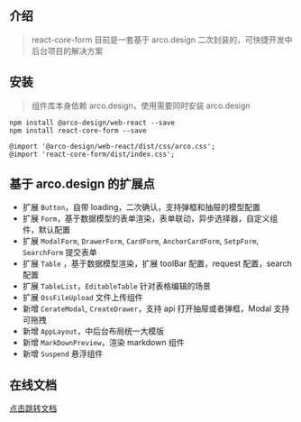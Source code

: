 ## 介绍

> react-core-form 目前是一套基于 arco.design 二次封装的，可快捷开发中后台项目的解决方案

## 安装

> 组件库本身依赖 arco.design，使用需要同时安装 arco.design

```shell
npm install @arco-design/web-react --save
npm install react-core-form --save
```

```less
@import '@arco-design/web-react/dist/css/arco.css';
@import 'react-core-form/dist/index.css';
```

## 基于 arco.design 的扩展点

- 扩展 `Button`，自带 loading，二次确认，支持弹框和抽屉的模型配置
- 扩展 `Form`，基于数据模型的表单渲染，表单联动，异步选择器，自定义组件，默认配置
- 扩展 `ModalForm`, `DrawerForm`, `CardForm`, `AnchorCardForm`, `SetpForm`, `SearchForm` 提交表单
- 扩展 `Table` ，基于数据模型渲染，扩展 toolBar 配置，request 配置，search 配置
- 扩展 `TableList`，`EditableTable` 针对表格编辑的场景
- 扩展 `OssFileUpload` 文件上传组件
- 新增 `CerateModal`, `CreateDrawer`，支持 api 打开抽屉或者弹框，Modal 支持可拖拽
- 新增 `AppLayout`，中后台布局统一大模版
- 新增 `MarkDownPreview`，渲染 markdown 组件
- 新增 `Suspend` 悬浮组件

## 在线文档

[点击跳转文档](http://dev-ops.yunliang.cloud/website/react-core-form)
